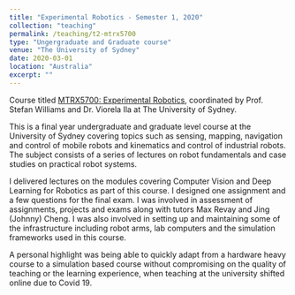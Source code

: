 ```yaml
---
title: "Experimental Robotics - Semester 1, 2020"
collection: "teaching"
permalink: /teaching/t2-mtrx5700
type: "Ungergraduate and Graduate course"
venue: "The University of Sydney"
date: 2020-03-01
location: "Australia"
excerpt: ""
---
```


Course titled [MTRX5700: Experimental Robotics](https://www.sydney.edu.au/units/MTRX5700), coordinated by Prof. Stefan Williams and Dr. Viorela Ila at The University of Sydney.

This is a final year undergraduate and graduate level course at the University of Sydney covering topics such as sensing, mapping, navigation and control of mobile robots and kinematics and control of industrial robots. The subject consists of a series of lectures on robot fundamentals and case studies on practical robot systems.

I delivered lectures on the modules covering Computer Vision and Deep Learning for Robotics as part of this course.
I designed one assignment and a few questions for the final exam.
I was involved in assessment of assignments, projects and exams along with tutors Max Revay and Jing (Johnny) Cheng.
I was also involved in setting up and maintaining some of the infrastructure including robot arms, lab computers and the simulation frameworks used in this course.

A personal highlight was being able to quickly adapt from a hardware heavy course to a simulation based course without compromising on the quality of teaching or the learning experience, when teaching at the university shifted online due to Covid 19.
